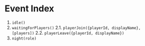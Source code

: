 # Event Index

1. `idle()`
2. `waitingForPlayers()`
	2.1. `playerJoin({playerId, displayName}, [players])`
	2.2. `playerLeave({playerId, displayName})`
3. `night(role)`

